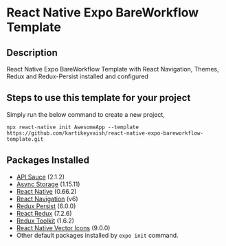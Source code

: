 # React Native Expo BareWorkflow Template

## Description

React Native Expo BareWorkflow Template with React Navigation, Themes, Redux and Redux-Persist installed and configured

## Steps to use this template for your project

Simply run the below command to create a new project,

    npx react-native init AwesomeApp --template https://github.com/kartikeyvaish/react-native-expo-bareworkflow-template.git

## Packages Installed

- [API Sauce](https://www.npmjs.com/package/apisauce) (2.1.2)
- [Async Storage](https://github.com/react-native-async-storage/async-storage) (1.15.11)
- [React Native](https://reactnative.dev/) (0.66.2)
- [React Navigation](https://reactnavigation.org/docs/getting-started) (v6)
- [Redux Persist](https://github.com/rt2zz/redux-persist) (6.0.0)
- [React Redux](https://react-redux.js.org/introduction/getting-started) (7.2.6)
- [Redux Toolkit](https://redux-toolkit.js.org/introduction/getting-started) (1.6.2)
- [React Native Vector Icons](https://github.com/oblador/react-native-vector-icons) (9.0.0)
- Other default packages installed by `expo init` command.

